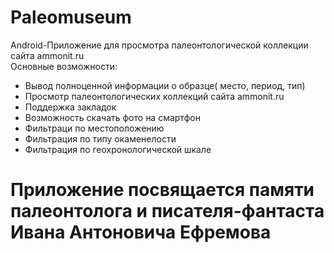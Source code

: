 # Paleomuseum
Android-Приложение для просмотра палеонтологической коллекции сайта  ammonit.ru  
Основные возможности:
- Вывод полноценной информации о образце( место, период, тип)
- Просмотр палеонтологических коллекций сайта ammonit.ru
- Поддержка закладок
- Возможность скачать фото на смартфон
- Фильтраци по местоположению
- Фильтрация по типу окаменелости
- Фильтрация по геохронологической шкале


# Приложение посвящается памяти палеонтолога и писателя-фантаста Ивана Антоновича Ефремова

